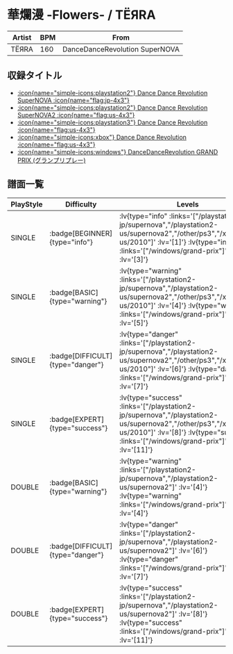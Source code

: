# 華爛漫 -Flowers- / TЁЯRA

|Artist|BPM|From|
|------|---|----|
|TЁЯRA|160|DanceDanceRevolution SuperNOVA|

## 収録タイトル

- [ :icon{name="simple-icons:playstation2"} Dance Dance Revolution SuperNOVA :icon{name="flag:jp-4x3"} ](/playstation2-jp/supernova)
- [ :icon{name="simple-icons:playstation2"} Dance Dance Revolution SuperNOVA2 :icon{name="flag:us-4x3"} ](/playstation2-us/supernova2)
- [ :icon{name="simple-icons:playstation3"} Dance Dance Revolution :icon{name="flag:us-4x3"} ](/other/ps3)
- [ :icon{name="simple-icons:xbox"} Dance Dance Revolution :icon{name="flag:us-4x3"} ](/xbox360-us/2010)
- [ :icon{name="simple-icons:windows"} DanceDanceRevolution GRAND PRIX (グランプリプレー)](/windows/grand-prix)

## 譜面一覧

|PlayStyle|Difficulty|Levels|Notes|Movie|
|---------|----------|------|-----|-----|
|SINGLE| :badge[BEGINNER]{type="info"} | :lv{type="info" :links='["/playstation2-jp/supernova","/playstation2-us/supernova2","/other/ps3","/xbox360-us/2010"]' :lv='[1]'}  :lv{type="info" :links='["/windows/grand-prix"]' :lv='[3]'} |123/0||
|SINGLE| :badge[BASIC]{type="warning"} | :lv{type="warning" :links='["/playstation2-jp/supernova","/playstation2-us/supernova2","/other/ps3","/xbox360-us/2010"]' :lv='[4]'}  :lv{type="warning" :links='["/windows/grand-prix"]' :lv='[5]'} |211/5||
|SINGLE| :badge[DIFFICULT]{type="danger"} | :lv{type="danger" :links='["/playstation2-jp/supernova","/playstation2-us/supernova2","/other/ps3","/xbox360-us/2010"]' :lv='[6]'}  :lv{type="danger" :links='["/windows/grand-prix"]' :lv='[7]'} |272/1||
|SINGLE| :badge[EXPERT]{type="success"} | :lv{type="success" :links='["/playstation2-jp/supernova","/playstation2-us/supernova2","/other/ps3","/xbox360-us/2010"]' :lv='[8]'}  :lv{type="success" :links='["/windows/grand-prix"]' :lv='[11]'} |348/1||
|DOUBLE| :badge[BASIC]{type="warning"} | :lv{type="warning" :links='["/playstation2-jp/supernova","/playstation2-us/supernova2"]' :lv='[4]'}  :lv{type="warning" :links='["/windows/grand-prix"]' :lv='[4]'} |184/1||
|DOUBLE| :badge[DIFFICULT]{type="danger"} | :lv{type="danger" :links='["/playstation2-jp/supernova","/playstation2-us/supernova2"]' :lv='[6]'}  :lv{type="danger" :links='["/windows/grand-prix"]' :lv='[7]'} |266/1||
|DOUBLE| :badge[EXPERT]{type="success"} | :lv{type="success" :links='["/playstation2-jp/supernova","/playstation2-us/supernova2"]' :lv='[8]'}  :lv{type="success" :links='["/windows/grand-prix"]' :lv='[11]'} |359/1||
